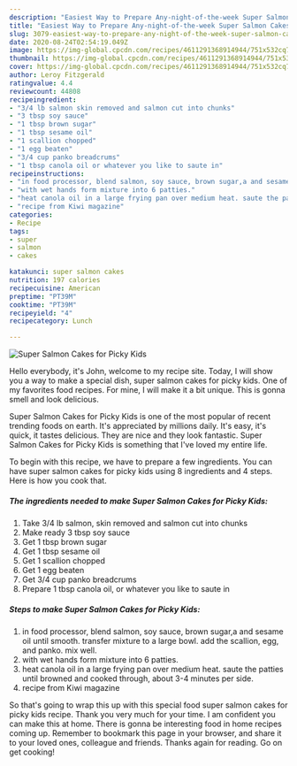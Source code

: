 ```yaml
---
description: "Easiest Way to Prepare Any-night-of-the-week Super Salmon Cakes for Picky Kids"
title: "Easiest Way to Prepare Any-night-of-the-week Super Salmon Cakes for Picky Kids"
slug: 3079-easiest-way-to-prepare-any-night-of-the-week-super-salmon-cakes-for-picky-kids
date: 2020-08-24T02:54:19.049Z
image: https://img-global.cpcdn.com/recipes/4611291368914944/751x532cq70/super-salmon-cakes-for-picky-kids-recipe-main-photo.jpg
thumbnail: https://img-global.cpcdn.com/recipes/4611291368914944/751x532cq70/super-salmon-cakes-for-picky-kids-recipe-main-photo.jpg
cover: https://img-global.cpcdn.com/recipes/4611291368914944/751x532cq70/super-salmon-cakes-for-picky-kids-recipe-main-photo.jpg
author: Leroy Fitzgerald
ratingvalue: 4.4
reviewcount: 44808
recipeingredient:
- "3/4 lb salmon skin removed and salmon cut into chunks"
- "3 tbsp soy sauce"
- "1 tbsp brown sugar"
- "1 tbsp sesame oil"
- "1 scallion chopped"
- "1 egg beaten"
- "3/4 cup panko breadcrums"
- "1 tbsp canola oil or whatever you like to saute in"
recipeinstructions:
- "in food processor, blend salmon, soy sauce, brown sugar,a and sesame oil until smooth. transfer mixture to a large bowl. add the scallion, egg, and panko. mix well."
- "with wet hands form mixture into 6 patties."
- "heat canola oil in a large frying pan over medium heat. saute the patties until browned and cooked through, about 3-4 minutes per side."
- "recipe from Kiwi magazine"
categories:
- Recipe
tags:
- super
- salmon
- cakes

katakunci: super salmon cakes 
nutrition: 197 calories
recipecuisine: American
preptime: "PT39M"
cooktime: "PT39M"
recipeyield: "4"
recipecategory: Lunch

---
```



![Super Salmon Cakes for Picky Kids](https://img-global.cpcdn.com/recipes/4611291368914944/751x532cq70/super-salmon-cakes-for-picky-kids-recipe-main-photo.jpg)

Hello everybody, it's John, welcome to my recipe site. Today, I will show you a way to make a special dish, super salmon cakes for picky kids. One of my favorites food recipes. For mine, I will make it a bit unique. This is gonna smell and look delicious.

Super Salmon Cakes for Picky Kids is one of the most popular of recent trending foods on earth. It's appreciated by millions daily. It's easy, it's quick, it tastes delicious. They are nice and they look fantastic. Super Salmon Cakes for Picky Kids is something that I've loved my entire life.




To begin with this recipe, we have to prepare a few ingredients. You can have super salmon cakes for picky kids using 8 ingredients and 4 steps. Here is how you cook that.

<!--inarticleads1-->

##### The ingredients needed to make Super Salmon Cakes for Picky Kids:

1. Take 3/4 lb salmon, skin removed and salmon cut into chunks
1. Make ready 3 tbsp soy sauce
1. Get 1 tbsp brown sugar
1. Get 1 tbsp sesame oil
1. Get 1 scallion chopped
1. Get 1 egg beaten
1. Get 3/4 cup panko breadcrums
1. Prepare 1 tbsp canola oil, or whatever you like to saute in




<!--inarticleads2-->

##### Steps to make Super Salmon Cakes for Picky Kids:

1. in food processor, blend salmon, soy sauce, brown sugar,a and sesame oil until smooth. transfer mixture to a large bowl. add the scallion, egg, and panko. mix well.
1. with wet hands form mixture into 6 patties.
1. heat canola oil in a large frying pan over medium heat. saute the patties until browned and cooked through, about 3-4 minutes per side.
1. recipe from Kiwi magazine




So that's going to wrap this up with this special food super salmon cakes for picky kids recipe. Thank you very much for your time. I am confident you can make this at home. There is gonna be interesting food in home recipes coming up. Remember to bookmark this page in your browser, and share it to your loved ones, colleague and friends. Thanks again for reading. Go on get cooking!
